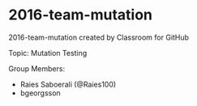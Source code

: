 # 2016-team-mutation
2016-team-mutation created by Classroom for GitHub

Topic: Mutation Testing

Group Members:
  - Raies Saboerali (@Raies100)
  - bgeorgsson
